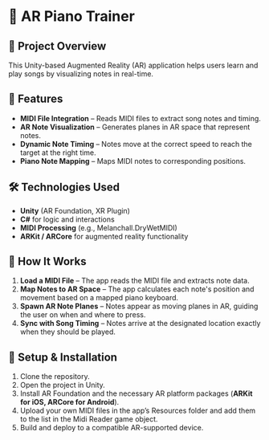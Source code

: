 # 🎵 AR Piano Trainer

## 📌 Project Overview

This Unity-based Augmented Reality (AR) application helps users learn and play songs by visualizing notes in real-time.

## 🚀 Features

- **MIDI File Integration** – Reads MIDI files to extract song notes and timing.  
- **AR Note Visualization** – Generates planes in AR space that represent notes.  
- **Dynamic Note Timing** – Notes move at the correct speed to reach the target at the right time.  
- **Piano Note Mapping** – Maps MIDI notes to corresponding positions.  

## 🛠️ Technologies Used

- **Unity** (AR Foundation, XR Plugin)  
- **C#** for logic and interactions  
- **MIDI Processing** (e.g., Melanchall.DryWetMIDI)  
- **ARKit / ARCore** for augmented reality functionality  

## 📖 How It Works

1. **Load a MIDI File** – The app reads the MIDI file and extracts note data.  
2. **Map Notes to AR Space** – The app calculates each note's position and movement based on a mapped piano keyboard.  
3. **Spawn AR Note Planes** – Notes appear as moving planes in AR, guiding the user on when and where to press.  
4. **Sync with Song Timing** – Notes arrive at the designated location exactly when they should be played.  

## 🔧 Setup & Installation

1. Clone the repository.  
2. Open the project in Unity.  
3. Install AR Foundation and the necessary AR platform packages (**ARKit for iOS, ARCore for Android**).  
4. Upload your own MIDI files in the app’s Resources folder and add them to the list in the Midi Reader game object.  
5. Build and deploy to a compatible AR-supported device.  
